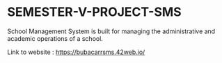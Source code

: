 # SEMESTER-V-PROJECT-SMS
School Management System is built for managing the administrative and academic operations of a school.

Link to website : https://bubacarrsms.42web.io/
